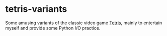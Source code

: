 # tetris-variants

Some amusing variants of the classic video game
[Tetris](https://en.wikipedia.org/wiki/Tetris), mainly to entertain myself and
provide some Python I/O practice.
